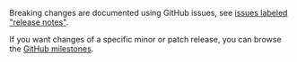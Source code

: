 Breaking changes are documented using GitHub issues, see [issues labeled "release notes"](https://github.com/hapijs/heavy/issues?q=is%3Aissue+label%3A%22release+notes%22).

If you want changes of a specific minor or patch release, you can browse the [GitHub milestones](https://github.com/hapijs/heavy/milestones?state=closed&direction=asc&sort=due_date).

